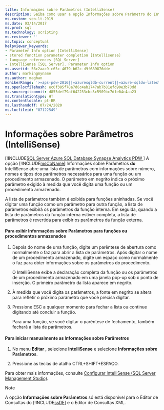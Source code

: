 ```yaml
---
title: Informações sobre Parâmetros (IntelliSense)
description: Saiba como usar a opção Informações sobre Parâmetro do IntelliSense, que fornece informações conforme você digita sobre os parâmetros necessários para uma função ou um procedimento armazenado.
ms.custom: seo-lt-2019
ms.date: 03/14/2017
ms.prod: sql
ms.technology: scripting
ms.reviewer: ''
ms.topic: conceptual
helpviewer_keywords:
- Parameter Info option [IntelliSense]
- stored function parameter completion [Intellisense]
- language references [SQL Server]
- IntelliSense [SQL Server], Parameter Info option
ms.assetid: 56c2aac9-c65c-4679-b62c-d9f689876dde
author: markingmyname
ms.author: maghan
monikerRange: '>=aps-pdw-2016||=azuresqldb-current||=azure-sqldw-latest||>=sql-server-2016||=sqlallproducts-allversions||>=sql-server-linux-2017||=azuresqldb-mi-current'
ms.openlocfilehash: ec0f385f78a7d6c4ab1747ab7b81efd90e3b70dd
ms.sourcegitcommit: d855def79af642233cbc3c5909bc7dfe04c4aa23
ms.translationtype: HT
ms.contentlocale: pt-BR
ms.lasthandoff: 07/24/2020
ms.locfileid: "87122549"
---
```

# <a name="parameter-info-intellisense"></a>Informações sobre Parâmetros (IntelliSense)
[!INCLUDE[SQL Server Azure SQL Database Synapse Analytics PDW ](../../includes/applies-to-version/sql-asdb-asdbmi-asa-pdw.md)]
  A opção [!INCLUDE[msCoName](../../includes/msconame-md.md)] Informações sobre Parâmetros **do** IntelliSense abre uma lista de parâmetros com informações sobre número, nomes e tipos dos parâmetros necessários para uma função ou um procedimento armazenado. O parâmetro em negrito indica o próximo parâmetro exigido à medida que você digita uma função ou um procedimento armazenado.  
  
 A lista de parâmetros também é exibida para funções aninhadas. Se você digitar uma função como um parâmetro para outra função, a lista de parâmetros exibirá os parâmetros da função interna. Em seguida, quando a lista de parâmetros da função interna estiver completa, a lista de parâmetros é revertida para exibir os parâmetros da função externa.  
  
#### <a name="to-view-parameter-info-for-functions-or-stored-procedures"></a>Para exibir Informações sobre Parâmetros para funções ou procedimentos armazenados  
  
1.  Depois do nome de uma função, digite um parêntese de abertura como normalmente o faz para abrir a lista de parâmetros. Após digitar o nome de um procedimento armazenado, digite um espaço como normalmente o faz para obter informações sobre os parâmetros do procedimento.  
  
     O IntelliSense exibe a declaração completa da função ou os parâmetros de um procedimento armazenado em uma janela pop-up sob o ponto de inserção. O primeiro parâmetro da lista aparece em negrito.  
  
2.  À medida que você digita os parâmetros, a fonte em negrito se altera para refletir o próximo parâmetro que você precisa digitar.  
  
3.  Pressione ESC a qualquer momento para fechar a lista ou continue digitando até concluir a função.  
  
     Para uma função, se você digitar o parêntese de fechamento, também fechará a lista de parâmetros.  
  
#### <a name="to-manually-start-parameter-info"></a>Para iniciar manualmente as Informações sobre Parâmetros  
  
1.  No menu **Editar** , selecione **IntelliSense** e selecione **Informações sobre Parâmetros**.  
  
2.  Pressione as teclas de atalho CTRL+SHIFT+ESPAÇO.  
  
 Para obter mais informações, consulte [Configurar IntelliSense &#40;SQL Server Management Studio&#41;](../../relational-databases/scripting/configure-intellisense-sql-server-management-studio.md).  
  
> [!NOTE]  
>  A opção **Informações sobre Parâmetros** só está disponível para o Editor de Consultas do [!INCLUDE[ssDE](../../includes/ssde-md.md)] e o Editor de Consultas XML.  
  
  
